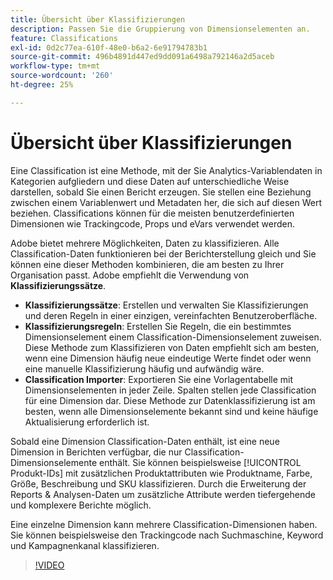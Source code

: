 ```yaml
---
title: Übersicht über Klassifizierungen
description: Passen Sie die Gruppierung von Dimensionselementen an.
feature: Classifications
exl-id: 0d2c77ea-610f-48e0-b6a2-6e91794783b1
source-git-commit: 496b4891d447ed9dd091a6498a792146a2d5aceb
workflow-type: tm+mt
source-wordcount: '260'
ht-degree: 25%

---
```


# Übersicht über Klassifizierungen

Eine Classification ist eine Methode, mit der Sie Analytics-Variablendaten in Kategorien aufgliedern und diese Daten auf unterschiedliche Weise darstellen, sobald Sie einen Bericht erzeugen. Sie stellen eine Beziehung zwischen einem Variablenwert und Metadaten her, die sich auf diesen Wert beziehen. Classifications können für die meisten benutzerdefinierten Dimensionen wie Trackingcode, Props und eVars verwendet werden.

Adobe bietet mehrere Möglichkeiten, Daten zu klassifizieren. Alle Classification-Daten funktionieren bei der Berichterstellung gleich und Sie können eine dieser Methoden kombinieren, die am besten zu Ihrer Organisation passt. Adobe empfiehlt die Verwendung von **Klassifizierungssätze**.

* **Klassifizierungssätze**: Erstellen und verwalten Sie Klassifizierungen und deren Regeln in einer einzigen, vereinfachten Benutzeroberfläche.
* **Klassifizierungsregeln**: Erstellen Sie Regeln, die ein bestimmtes Dimensionselement einem Classification-Dimensionselement zuweisen. Diese Methode zum Klassifizieren von Daten empfiehlt sich am besten, wenn eine Dimension häufig neue eindeutige Werte findet oder wenn eine manuelle Klassifizierung häufig und aufwändig wäre.
* **Classification Importer**: Exportieren Sie eine Vorlagentabelle mit Dimensionselementen in jeder Zeile. Spalten stellen jede Classification für eine Dimension dar. Diese Methode zur Datenklassifizierung ist am besten, wenn alle Dimensionselemente bekannt sind und keine häufige Aktualisierung erforderlich ist.

Sobald eine Dimension Classification-Daten enthält, ist eine neue Dimension in Berichten verfügbar, die nur Classification-Dimensionselemente enthält. Sie können beispielsweise [!UICONTROL Produkt-IDs] mit zusätzlichen Produktattributen wie Produktname, Farbe, Größe, Beschreibung und SKU klassifizieren. Durch die Erweiterung der Reports &amp; Analysen-Daten um zusätzliche Attribute werden tiefergehende und komplexere Berichte möglich.

Eine einzelne Dimension kann mehrere Classification-Dimensionen haben. Sie können beispielsweise den Trackingcode nach Suchmaschine, Keyword und Kampagnenkanal klassifizieren.

>[!VIDEO](https://video.tv.adobe.com/v/16853/?quality=12)
